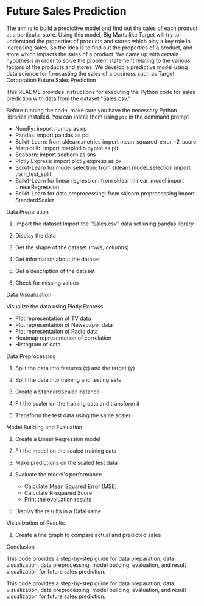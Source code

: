 # Future Sales Prediction
The aim is to build a predictive model and find out the sales of each product at a particular store. Using this model, Big Marts like Target will try to understand the properties of products and stores which play a key role in increasing sales. So the idea is to find out the properties of a product, and store which impacts the sales of a product. We came up with certain hypothesis in order to solve the problem statement relating to the various factors of the products and stores. We develop a predictive model using data science for forecasting the sales of a business such as Target Corporation
Future Sales Prediction

This README provides instructions for executing the Python code for sales prediction with data from the dataset "Sales.csv."

Before running the code, make sure you have the necessary Python libraries installed. You can install them using `pip` in the command prompt

- NumPy: import numpy as np
- Pandas: import pandas as pd
- Scikit-Learn: from sklearn.metrics import mean_squared_error, r2_score
- Matplotlib: import matplotlib.pyplot as plt
- Seaborn: import seaborn as sns
- Plotly Express: import plotly.express as px
- Scikit-Learn for model selection: from sklearn.model_selection import train_test_split
- Scikit-Learn for linear regression: from sklearn.linear_model import LinearRegression
- Scikit-Learn for data preprocessing: from sklearn.preprocessing import StandardScaler

Data Preparation

1. Import the dataset
   Import the "Sales.csv" data set using pandas library
   
2. Display the data
   
3. Get the shape of the dataset (rows, columns)
   
4. Get information about the dataset
  
5. Get a description of the dataset

6. Check for missing values
   
   
Data Visualization

Visualize the data using Plotly Express
   - Plot representation of TV data
   - Plot representation of Newspaper data
   - Plot representation of Radio data
   - Heatmap representation of correlation
   - Histogram of data
   
   

Data Preprocessing

1. Split the data into features (x) and the target (y)
   
2. Split the data into training and testing sets
   
3. Create a StandardScaler instance
   
4. Fit the scaler on the training data and transform it
    
5. Transform the test data using the same scaler
    

Model Building and Evaluation

1. Create a Linear Regression model
    
2. Fit the model on the scaled training data
    
3. Make predictions on the scaled test data
    
4. Evaluate the model's performance
    - Calculate Mean Squared Error (MSE)
    - Calculate R-squared Score
    - Print the evaluation results
    
5. Display the results in a DataFrame
    

Visualization of Results

1. Create a line graph to compare actual and predicted sales
    

Conclusion

This code provides a step-by-step guide for data preparation, data visualization, data preprocessing,
model building, evaluation, and result visualization for future sales prediction.

This code provides a step-by-step guide for data preparation, data visualization, data preprocessing, model building, evaluation, and result visualization for future sales prediction.
